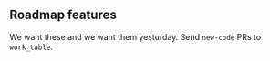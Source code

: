 Roadmap features
-------------------

We want these and we want them yesturday. Send `new-code` PRs to `work_table`.
